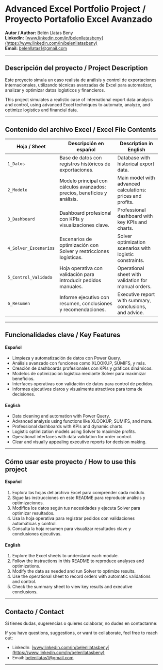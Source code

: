 # Advanced Excel Portfolio Project / Proyecto Portafolio Excel Avanzado

**Autor / Author:** Belén Llatas Beny  
**LinkedIn:** [www.linkedin.com/in/belenllatasbeny](https://www.linkedin.com/in/belenllatasbeny)  
**Email:** belenllatas1@gmail.com

---

## Descripción del proyecto / Project Description

Este proyecto simula un caso realista de análisis y control de exportaciones internacionales, utilizando técnicas avanzadas de Excel para automatizar, analizar y optimizar datos logísticos y financieros.

This project simulates a realistic case of international export data analysis and control, using advanced Excel techniques to automate, analyze, and optimize logistics and financial data.

---

## Contenido del archivo Excel / Excel File Contents

| Hoja / Sheet          | Descripción en español                                          | Description in English                                      |
|-----------------------|----------------------------------------------------------------|-------------------------------------------------------------|
| `1_Datos`             | Base de datos con registros históricos de exportaciones.      | Database with historical export data.                        |
| `2_Modelo`            | Modelo principal con cálculos avanzados: precios, beneficios y análisis. | Main model with advanced calculations: prices and profits.  |
| `3_Dashboard`         | Dashboard profesional con KPIs y visualizaciones clave.        | Professional dashboard with key KPIs and charts.             |
| `4_Solver_Escenarios` | Escenarios de optimización con Solver y restricciones logísticas. | Solver optimization scenarios with logistic constraints.    |
| `5_Control_Validado`  | Hoja operativa con validación para introducir pedidos manuales. | Operational sheet with validation for manual orders.        |
| `6_Resumen`           | Informe ejecutivo con resumen, conclusiones y recomendaciones. | Executive report with summary, conclusions, and advice.     |

---

## Funcionalidades clave / Key Features

#### Español

- Limpieza y automatización de datos con Power Query.  
- Análisis avanzado con funciones como XLOOKUP, SUMIFS, y más.  
- Creación de dashboards profesionales con KPIs y gráficos dinámicos.  
- Modelos de optimización logística mediante Solver para maximizar beneficios.  
- Interfaces operativas con validación de datos para control de pedidos.  
- Informes ejecutivos claros y visualmente atractivos para toma de decisiones.  

#### English

- Data cleaning and automation with Power Query.  
- Advanced analysis using functions like XLOOKUP, SUMIFS, and more.  
- Professional dashboards with KPIs and dynamic charts.  
- Logistic optimization models using Solver to maximize profits.  
- Operational interfaces with data validation for order control.  
- Clear and visually appealing executive reports for decision making.  

---

## Cómo usar este proyecto / How to use this project

#### Español

1. Explora las hojas del archivo Excel para comprender cada módulo.  
2. Sigue las instrucciones en este README para reproducir análisis y optimizaciones.  
3. Modifica los datos según tus necesidades y ejecuta Solver para optimizar resultados.  
4. Usa la hoja operativa para registrar pedidos con validaciones automáticas y control.  
5. Consulta la hoja resumen para visualizar resultados clave y conclusiones ejecutivas.

#### English

1. Explore the Excel sheets to understand each module.  
2. Follow the instructions in this README to reproduce analyses and optimizations.  
3. Modify the data as needed and run Solver to optimize results.  
4. Use the operational sheet to record orders with automatic validations and control.  
5. Check the summary sheet to view key results and executive conclusions.

---

## Contacto / Contact

Si tienes dudas, sugerencias o quieres colaborar, no dudes en contactarme:  

If you have questions, suggestions, or want to collaborate, feel free to reach out:  

- LinkedIn: [www.linkedin.com/in/belenllatasbeny](https://www.linkedin.com/in/belenllatasbeny)  
- Email: belenllatas1@gmail.com  

---
